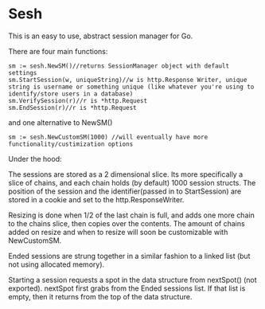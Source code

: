 # Sesh

This is an easy to use, abstract session manager for Go.


There are four main functions:

	sm := sesh.NewSM()//returns SessionManager object with default settings
	sm.StartSession(w, uniqueString)//w is http.Response Writer, unique string is username or something unique (like whatever you're using to identify/store users in a database)
	sm.VerifySession(r)//r is *http.Request
	sm.EndSession(r)//r is *http.Request

and one alternative to NewSM()
	
	sm := sesh.NewCustomSM(1000) //will eventually have more functionality/custimization options


Under the hood:

The sessions are stored as a 2 dimensional slice. Its more specifically a slice
of chains, and each chain holds (by default) 1000 session structs. The position
of the session and the identifier(passed in to StartSession) are stored in a cookie
and set to the http.ResponseWriter.


Resizing is done when 1/2 of the last chain is full, and adds one more chain to the 
chains slice, then copies over the contents. The amount of chains added on resize and
when to resize will soon be customizable with NewCustomSM.


Ended sessions are strung together in a similar fashion to a linked list (but not 
using allocated memory). 

Starting a session requests a spot in the data structure from nextSpot() (not exported).
nextSpot first grabs from the Ended sessions list. If that list is empty, then it returns
from the top of the data structure. 
